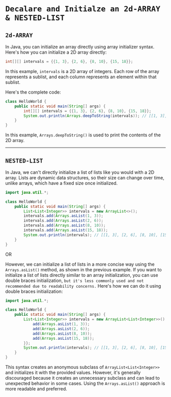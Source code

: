 # `Decalare and Initialze an 2d-ARRAY & NESTED-LIST`

## `2d-ARRAY`
In Java, you can initialize an array directly using array initializer syntax. Here's how you can initialize a 2D array directly:

```java
int[][] intervals = {{1, 3}, {2, 6}, {8, 10}, {15, 18}};
```

In this example, `intervals` is a 2D array of integers. Each row of the array represents a sublist, and each column represents an element within that sublist.

Here's the complete code:

```java
class HelloWorld {
    public static void main(String[] args) {
        int[][] intervals = {{1, 3}, {2, 6}, {8, 10}, {15, 18}};
        System.out.println(Arrays.deepToString(intervals)); // [[1, 3], [2, 6], [8, 10], [15, 18]]
    }
}
```

In this example, `Arrays.deepToString()` is used to print the contents of the 2D array.

---
## `NESTED-LIST`
In Java, we can't directly initialize a list of lists like you would with a 2D array. Lists are dynamic data structures, so their size can change over time, unlike arrays, which have a fixed size once initialized.
```java
import java.util.*;

class HelloWorld {
    public static void main(String[] args) {
        List<List<Integer>> intervals = new ArrayList<>();
        intervals.add(Arrays.asList(1, 3));
        intervals.add(Arrays.asList(2, 6));
        intervals.add(Arrays.asList(8, 10));
        intervals.add(Arrays.asList(15, 18));
        System.out.println(intervals); // [[1, 3], [2, 6], [8, 10], [15, 18]]
    }
}
```
OR

However, we can initialize a list of lists in a more concise way using the `Arrays.asList()` method, as shown in the previous example. If you want to initialize a list of lists directly similar to an array initialization, you can use double braces initialization, `but it's less commonly used and not recommended due to readability concerns.`
Here's how we can do it using double braces initialization:
```java
import java.util.*;

class HelloWorld {
    public static void main(String[] args) {
        List<List<Integer>> intervals = new ArrayList<List<Integer>>() {{
            add(Arrays.asList(1, 3));
            add(Arrays.asList(2, 6));
            add(Arrays.asList(8, 10));
            add(Arrays.asList(15, 18));
        }};
        System.out.println(intervals); // [[1, 3], [2, 6], [8, 10], [15, 18]]
    }
}
```

This syntax creates an anonymous subclass of `ArrayList<List<Integer>>` and initializes it with the provided values. However, it's generally discouraged because it creates an unnecessary subclass and can lead to unexpected behavior in some cases. Using the `Arrays.asList()` approach is more readable and preferred.
